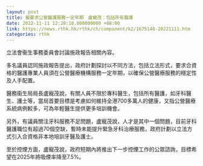 ```yaml
---
layout: post
title: 擬要求公營醫護服務一定年期　盧寵茂：包括所有醫護
date: 2022-11-11 12:28:18.000000000 +08:00
link: https://news.rthk.hk/rthk/ch/component/k2/1675148-20221111.htm
categories: rthk
---
```


立法會衞生事務委員會討論施政報告相關內容。

多名議員認同施政報告提出，政府計劃探討以不同方法，包括立法形式，要求合資格的醫護專業人員須在公營醫療機構服務一定年期，以確保公營醫療服務的穩定性及人手配置。

醫務衞生局局長盧寵茂說，有關人員不限於專科醫生，包括所有醫護，如牙科醫生、護士等，當局首要目標是考慮如何維持全港700多萬人的健康，又指公營醫療系統病例較多，可為年輕醫生提供更多培訓機會。

另外，有議員關注牙科服務不足問題，盧寵茂說，人才是其中一個問題，目前牙科醫護職位有超過70個空缺，暫時未能提升緊急牙科治療服務，政府計劃以立法方式引入合資格非本地培訓牙醫及護士。 

至於控煙方面，盧寵茂說，政府短期內將推出下一步控煙工作的公眾諮詢，目標希望在2025年將吸煙率降至7.5%。
